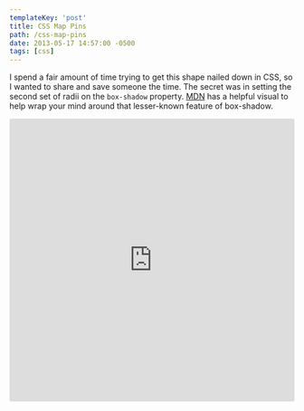```yaml
---
templateKey: 'post'
title: CSS Map Pins
path: /css-map-pins
date: 2013-05-17 14:57:00 -0500
tags: [css]
---
```


I spend a fair amount of time trying to get this shape nailed down in CSS, so I wanted to share and save someone the time. The secret was in setting the second set of radii on the `box-shadow` property. [MDN][mdn] has a helpful visual to help wrap your mind around that lesser-known feature of box-shadow.

<iframe src="https://codesandbox.io/embed/k9162mxoqv?autoresize=1&hidenavigation=1&module=%2Findex.html" style="width:100%; height:500px; border:0; border-radius: 4px; overflow:hidden;" sandbox="allow-modals allow-forms allow-popups allow-scripts allow-same-origin"></iframe>

[mdn]: https://developer.mozilla.org/en-US/docs/Web/CSS/border-radius
